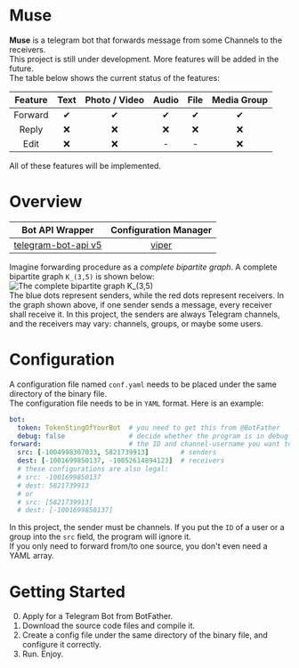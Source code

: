 # Muse
**Muse** is a telegram bot that forwards message from some Channels to the receivers.  
This project is still under development. 
More features will be added in the future.  
The table below shows the current status of the features: 

| Feature | Text | Photo / Video | Audio | File | Media Group
| :-----: | :---: | :---: | :---: | :---: | :---: |
| Forward | ✔ | ✔ | ✔ | ✔ | ✔ |
| Reply   | ❌ | ❌ | ❌ | ❌ | ❌ |
| Edit    | ❌ | ❌ | - | - | ❌ |

All of these features will be implemented.  

# Overview  
| Bot API Wrapper | Configuration Manager |
| :-----: | :-------------------: |
| [telegram-bot-api v5](https://github.com/go-telegram-bot-api/telegram-bot-api/tree/bot-api-5.0) | [viper](https://github.com/spf13/viper) |

Imagine forwarding procedure as a *complete bipartite graph*. A complete bipartite graph `K_(3,5)` is shown below:  
![The complete bipartite graph K_(3,5)](https://i.loli.net/2021/01/31/kAvLZMEIKSbNPXG.png)  
The blue dots represent senders, while the red dots represent receivers. 
In the graph shown above, if one sender sends a message, every receiver shall receive it. 
In this project, the senders are always Telegram channels, and the receivers may vary: channels, groups, or maybe some users.  

# Configuration
A configuration file named `conf.yaml` needs to be placed under the same directory of the binary file.  
The configuration file needs to be in `YAML` format. 
Here is an example: 

```yaml
bot:
  token: TokenStingOfYourBot  # you need to get this from @BotFather
  debug: false                # decide whether the program is in debug mode
forward:                      # the ID and channel-username you want to forward from/to
  src: [-1004998307033, 5821739913]        # senders
  dest: [-1001699850137, -10052614894123]  # receivers
  # these configurations are also legal:
  # src: -1001699850137
  # dest: 5821739913
  # or
  # src: [5821739913]
  # dest: [-1001699850137]
```

In this project, the sender must be channels. 
If you put the `ID` of a user or a group into the `src` field, the program will ignore it.  
If you only need to forward from/to one source, you don't even need a YAML array.  

# Getting Started
0. Apply for a Telegram Bot from BotFather.
1. Download the source code files and compile it.   
2. Create a config file under the same directory of the binary file, and configure it correctly.  
3. Run. Enjoy.  
